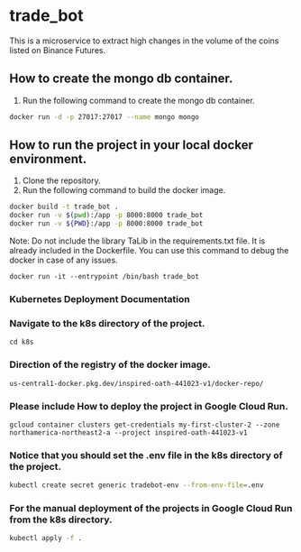 # trade_bot
This is a microservice to extract high changes in the volume of the coins listed on Binance Futures.

## How to create the mongo db container.
1. Run the following command to create the mongo db container.

```bash
docker run -d -p 27017:27017 --name mongo mongo
```

## How to run the project in your local docker environment.
1. Clone the repository.
2. Run the following command to build the docker image.
```bash
docker build -t trade_bot .
docker run -v $(pwd):/app -p 8000:8000 trade_bot
docker run -v ${PWD}:/app -p 8000:8000 trade_bot 
```
Note: Do not include the library TaLib in the requirements.txt file. It is already included in the Dockerfile.
You can use this command to debug the docker in case of any issues.

```
docker run -it --entrypoint /bin/bash trade_bot
```
### Kubernetes Deployment Documentation

### Navigate to the k8s directory of the project.
```cd k8s``` 

### Direction of the registry of the docker image.
```us-central1-docker.pkg.dev/inspired-oath-441023-v1/docker-repo/ ```

### Please include How to deploy the project in Google Cloud Run.
```gcloud container clusters get-credentials my-first-cluster-2 --zone northamerica-northeast2-a --project inspired-oath-441023-v1```

### Notice that you should set the .env file in the k8s directory of the project.
```bash
kubectl create secret generic tradebot-env --from-env-file=.env
```

### For the manual deployment of the projects in Google Cloud Run from the k8s directory.
```bash
kubectl apply -f .
```
